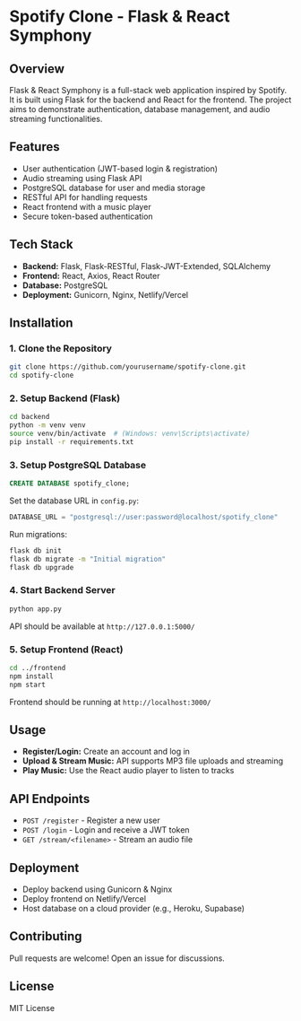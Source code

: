 # **Spotify Clone** - Flask & React Symphony

## Overview
Flask & React Symphony is a full-stack web application inspired by Spotify. It is built using Flask for the backend and React for the frontend. The project aims to demonstrate authentication, database management, and audio streaming functionalities.

## Features
- User authentication (JWT-based login & registration)
- Audio streaming using Flask API
- PostgreSQL database for user and media storage
- RESTful API for handling requests
- React frontend with a music player
- Secure token-based authentication

## Tech Stack
- **Backend:** Flask, Flask-RESTful, Flask-JWT-Extended, SQLAlchemy
- **Frontend:** React, Axios, React Router
- **Database:** PostgreSQL
- **Deployment:** Gunicorn, Nginx, Netlify/Vercel

## Installation
### 1. Clone the Repository
```bash
git clone https://github.com/yourusername/spotify-clone.git
cd spotify-clone
```

### 2. Setup Backend (Flask)
```bash
cd backend
python -m venv venv
source venv/bin/activate  # (Windows: venv\Scripts\activate)
pip install -r requirements.txt
```

### 3. Setup PostgreSQL Database
```sql
CREATE DATABASE spotify_clone;
```
Set the database URL in `config.py`:
```python
DATABASE_URL = "postgresql://user:password@localhost/spotify_clone"
```
Run migrations:
```bash
flask db init
flask db migrate -m "Initial migration"
flask db upgrade
```

### 4. Start Backend Server
```bash
python app.py
```
API should be available at `http://127.0.0.1:5000/`

### 5. Setup Frontend (React)
```bash
cd ../frontend
npm install
npm start
```
Frontend should be running at `http://localhost:3000/`

## Usage
- **Register/Login:** Create an account and log in
- **Upload & Stream Music:** API supports MP3 file uploads and streaming
- **Play Music:** Use the React audio player to listen to tracks

## API Endpoints
- `POST /register` - Register a new user
- `POST /login` - Login and receive a JWT token
- `GET /stream/<filename>` - Stream an audio file

## Deployment
- Deploy backend using Gunicorn & Nginx
- Deploy frontend on Netlify/Vercel
- Host database on a cloud provider (e.g., Heroku, Supabase)

## Contributing
Pull requests are welcome! Open an issue for discussions.

## License
MIT License

